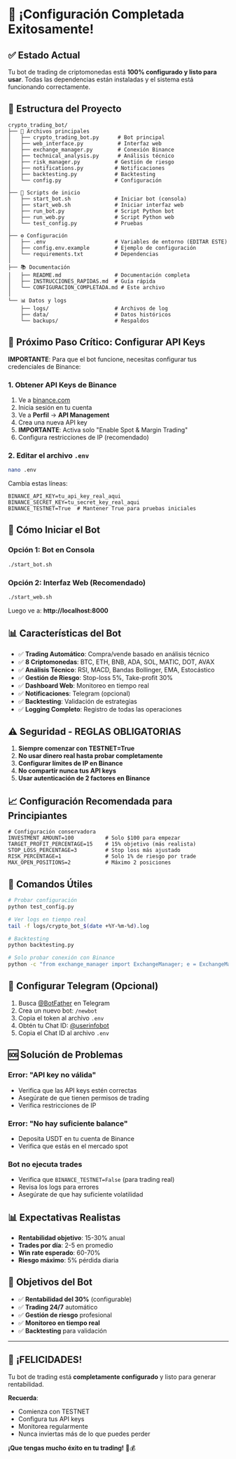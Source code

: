 # 🎉 ¡Configuración Completada Exitosamente!

## ✅ **Estado Actual**

Tu bot de trading de criptomonedas está **100% configurado y listo para usar**. Todas las dependencias están instaladas y el sistema está funcionando correctamente.

## 📁 **Estructura del Proyecto**

```
crypto_trading_bot/
├── 📄 Archivos principales
│   ├── crypto_trading_bot.py      # Bot principal
│   ├── web_interface.py           # Interfaz web
│   ├── exchange_manager.py        # Conexión Binance
│   ├── technical_analysis.py      # Análisis técnico
│   ├── risk_manager.py           # Gestión de riesgo
│   ├── notifications.py          # Notificaciones
│   ├── backtesting.py            # Backtesting
│   └── config.py                 # Configuración
│
├── 🚀 Scripts de inicio
│   ├── start_bot.sh              # Iniciar bot (consola)
│   ├── start_web.sh              # Iniciar interfaz web
│   ├── run_bot.py                # Script Python bot
│   ├── run_web.py                # Script Python web
│   └── test_config.py            # Pruebas
│
├── ⚙️ Configuración
│   ├── .env                      # Variables de entorno (EDITAR ESTE)
│   ├── config.env.example        # Ejemplo de configuración
│   └── requirements.txt          # Dependencias
│
├── 📚 Documentación
│   ├── README.md                 # Documentación completa
│   ├── INSTRUCCIONES_RAPIDAS.md  # Guía rápida
│   └── CONFIGURACION_COMPLETADA.md # Este archivo
│
└── 📊 Datos y logs
    ├── logs/                     # Archivos de log
    ├── data/                     # Datos históricos
    └── backups/                  # Respaldos
```

## 🔑 **Próximo Paso Crítico: Configurar API Keys**

**IMPORTANTE**: Para que el bot funcione, necesitas configurar tus credenciales de Binance:

### 1. Obtener API Keys de Binance
1. Ve a [binance.com](https://binance.com)
2. Inicia sesión en tu cuenta
3. Ve a **Perfil** → **API Management**
4. Crea una nueva API key
5. **IMPORTANTE**: Activa solo "Enable Spot & Margin Trading"
6. Configura restricciones de IP (recomendado)

### 2. Editar el archivo `.env`
```bash
nano .env
```

Cambia estas líneas:
```env
BINANCE_API_KEY=tu_api_key_real_aqui
BINANCE_SECRET_KEY=tu_secret_key_real_aqui
BINANCE_TESTNET=True  # Mantener True para pruebas iniciales
```

## 🚀 **Cómo Iniciar el Bot**

### Opción 1: Bot en Consola
```bash
./start_bot.sh
```

### Opción 2: Interfaz Web (Recomendado)
```bash
./start_web.sh
```
Luego ve a: **http://localhost:8000**

## 📊 **Características del Bot**

- ✅ **Trading Automático**: Compra/vende basado en análisis técnico
- ✅ **8 Criptomonedas**: BTC, ETH, BNB, ADA, SOL, MATIC, DOT, AVAX
- ✅ **Análisis Técnico**: RSI, MACD, Bandas Bollinger, EMA, Estocástico
- ✅ **Gestión de Riesgo**: Stop-loss 5%, Take-profit 30%
- ✅ **Dashboard Web**: Monitoreo en tiempo real
- ✅ **Notificaciones**: Telegram (opcional)
- ✅ **Backtesting**: Validación de estrategias
- ✅ **Logging Completo**: Registro de todas las operaciones

## ⚠️ **Seguridad - REGLAS OBLIGATORIAS**

1. **Siempre comenzar con TESTNET=True**
2. **No usar dinero real hasta probar completamente**
3. **Configurar límites de IP en Binance**
4. **No compartir nunca tus API keys**
5. **Usar autenticación de 2 factores en Binance**

## 📈 **Configuración Recomendada para Principiantes**

```env
# Configuración conservadora
INVESTMENT_AMOUNT=100          # Solo $100 para empezar
TARGET_PROFIT_PERCENTAGE=15    # 15% objetivo (más realista)
STOP_LOSS_PERCENTAGE=3         # Stop loss más ajustado
RISK_PERCENTAGE=1              # Solo 1% de riesgo por trade
MAX_OPEN_POSITIONS=2           # Máximo 2 posiciones
```

## 🔧 **Comandos Útiles**

```bash
# Probar configuración
python test_config.py

# Ver logs en tiempo real
tail -f logs/crypto_bot_$(date +%Y-%m-%d).log

# Backtesting
python backtesting.py

# Solo probar conexión con Binance
python -c "from exchange_manager import ExchangeManager; e = ExchangeManager(); print(e.get_usdt_balance())"
```

## 📱 **Configurar Telegram (Opcional)**

1. Busca [@BotFather](https://t.me/botfather) en Telegram
2. Crea un nuevo bot: `/newbot`
3. Copia el token al archivo `.env`
4. Obtén tu Chat ID: [@userinfobot](https://t.me/userinfobot)
5. Copia el Chat ID al archivo `.env`

## 🆘 **Solución de Problemas**

### Error: "API key no válida"
- Verifica que las API keys estén correctas
- Asegúrate de que tienen permisos de trading
- Verifica restricciones de IP

### Error: "No hay suficiente balance"
- Deposita USDT en tu cuenta de Binance
- Verifica que estás en el mercado spot

### Bot no ejecuta trades
- Verifica que `BINANCE_TESTNET=False` (para trading real)
- Revisa los logs para errores
- Asegúrate de que hay suficiente volatilidad

## 📊 **Expectativas Realistas**

- **Rentabilidad objetivo**: 15-30% anual
- **Trades por día**: 2-5 en promedio
- **Win rate esperado**: 60-70%
- **Riesgo máximo**: 5% pérdida diaria

## 🎯 **Objetivos del Bot**

- ✅ **Rentabilidad del 30%** (configurable)
- ✅ **Trading 24/7** automático
- ✅ **Gestión de riesgo** profesional
- ✅ **Monitoreo en tiempo real**
- ✅ **Backtesting** para validación

---

## 🎉 **¡FELICIDADES!**

Tu bot de trading está **completamente configurado** y listo para generar rentabilidad. 

**Recuerda**: 
- Comienza con TESTNET
- Configura tus API keys
- Monitorea regularmente
- Nunca inviertas más de lo que puedes perder

**¡Que tengas mucho éxito en tu trading!** 🚀💰
